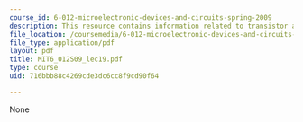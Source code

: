 ```yaml
---
course_id: 6-012-microelectronic-devices-and-circuits-spring-2009
description: This resource contains information related to transistor amplifiers.
file_location: /coursemedia/6-012-microelectronic-devices-and-circuits-spring-2009/716bbb88c4269cde3dc6cc8f9cd90f64_MIT6_012S09_lec19.pdf
file_type: application/pdf
layout: pdf
title: MIT6_012S09_lec19.pdf
type: course
uid: 716bbb88c4269cde3dc6cc8f9cd90f64

---
```

None